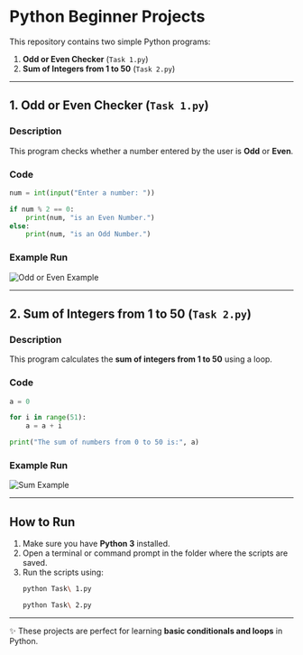 # Python Beginner Projects

This repository contains two simple Python programs:

1. **Odd or Even Checker** (`Task 1.py`)
2. **Sum of Integers from 1 to 50** (`Task 2.py`)

---

## 1. Odd or Even Checker (`Task 1.py`)

### Description
This program checks whether a number entered by the user is **Odd** or **Even**.

### Code
```python
num = int(input("Enter a number: "))

if num % 2 == 0:
    print(num, "is an Even Number.")
else:
    print(num, "is an Odd Number.")
```

### Example Run
![Odd or Even Example](odd_even_example.png)

---

## 2. Sum of Integers from 1 to 50 (`Task 2.py`)

### Description
This program calculates the **sum of integers from 1 to 50** using a loop.

### Code
```python
a = 0

for i in range(51):
    a = a + i

print("The sum of numbers from 0 to 50 is:", a)
```

### Example Run
![Sum Example](sum_example.png)

---

## How to Run

1. Make sure you have **Python 3** installed.
2. Open a terminal or command prompt in the folder where the scripts are saved.
3. Run the scripts using:
   ```bash
   python Task\ 1.py
   ```
   ```bash
   python Task\ 2.py
   ```

---

✨ These projects are perfect for learning **basic conditionals and loops** in Python.
